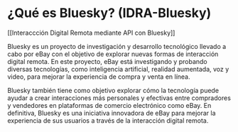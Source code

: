 # ¿Qué es Bluesky? (IDRA-Bluesky)

[[Interaccción Digital Remota mediante API con Bluesky]]

Bluesky es un proyecto de investigación y desarrollo tecnológico llevado a cabo por eBay con el objetivo de explorar nuevas formas de interacción digital remota. En este proyecto, eBay está investigando y probando diversas tecnologías, como inteligencia artificial, realidad aumentada, voz y video, para mejorar la experiencia de compra y venta en línea.

Bluesky también tiene como objetivo explorar cómo la tecnología puede ayudar a crear interacciones más personales y efectivas entre compradores y vendedores en plataformas de comercio electrónico como eBay. En definitiva, Bluesky es una iniciativa innovadora de eBay para mejorar la experiencia de sus usuarios a través de la interacción digital remota.
